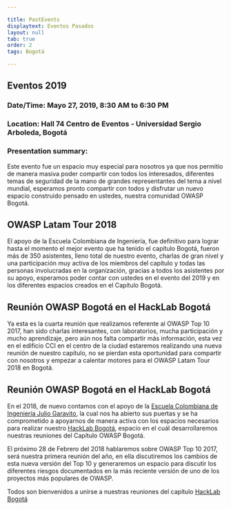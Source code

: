 ```yaml
---

title: PastEvents
displaytext: Eventos Pasados
layout: null
tab: true
order: 2
tags: Bogotá

---
```



## Eventos 2019

### Date/Time: Mayo 27, 2019, 8:30 AM to 6:30 PM 
### Location: Hall 74 Centro de Eventos - Universidad Sergio Arboleda, Bogotá
### Presentation summary:

Este evento fue un espacio muy especial para nosotros ya que nos permitio de manera masiva poder compartir con todos los interesados, diferentes temas de seguridad de la mano de grandes representantes del tema a nivel mundial, esperamos pronto compartir con todos y disfrutar un nuevo espacio construido pensado en ustedes, nuestra comunidad OWASP Bogotá.



## OWASP Latam Tour 2018

El apoyo de la Escuela Colombiana de Ingeniería, fue definitivo para lograr hasta el momento el mejor evento que ha tenido el capítulo
Bogotá, fueron más de 350 asistentes, lleno total de nuestro evento, charlas de gran nivel y una participación muy activa de los miembros del
capítulo y todas las personas involucradas en la organización, gracias a todos los asistentes por su apoyo, esperamos poder contar con ustedes en
el evento del 2019 y en los diferentes espacios creados en el Capítulo Bogotá. 

## Reunión OWASP Bogotá en el HackLab Bogotá

Ya esta es la cuarta reunión que realizamos referente al OWASP Top 10 2017, han sido charlas interesantes, con laboratorios, mucha
participación y mucho aprendizaje, pero aún nos falta compartir más información, esta vez en el edificio CCI en el centro de la ciudad
estaremos realizando una nueva reunión de nuestro capítulo, no se pierdan esta oportunidad para compartir con nosotros y empezar a
calentar motores para el OWASP Latam Tour 2018 en Bogotá.

## Reunión OWASP Bogotá en el HackLab Bogotá

En el 2018, de nuevo contamos con el apoyo de la [Escuela Colombiana de Ingeniería Julio Garavito](http://www.escuelaing.edu.co/es/), la cual
nos ha abierto sus puertas y se ha comprometido a apoyarnos de manera activa con los espacios necesarios para realizar nuestro [HackLab
Bogotá](https://www.meetup.com/HackLab-Bogota/), espacio en el cuál desarrollaremos nuestras reuniones del Capítulo OWASP Bogotá.

El próximo 28 de Febrero del 2018 hablaremos sobre OWASP Top 10 2017, será nuestra primera reunión del año, en ella discutiremos los cambios
de esta nueva versión del Top 10 y generaremos un espacio para discutir los diferentes riesgos documentados en la más reciente versión de uno de
los proyectos más populares de OWASP.

Todos son bienvenidos a unirse a nuestras reuniones del capítulo
[HackLab Bogotá](https://www.meetup.com/es-ES/OWASP-Bogota-Meetup-Group/)
